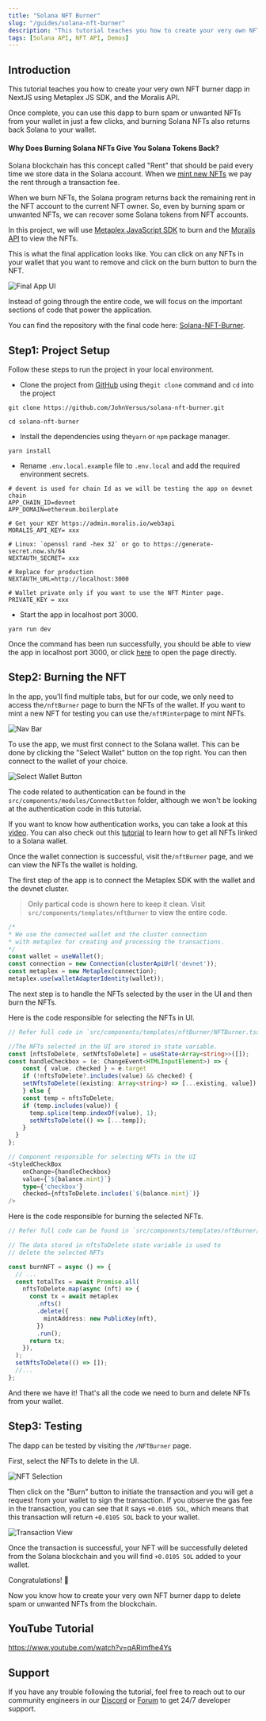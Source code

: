 ```yaml
---
title: "Solana NFT Burner"
slug: "/guides/solana-nft-burner"
description: "This tutorial teaches you how to create your very own NFT burner dapp in NextJS using Metaplex JS SDK, and the Moralis API."
tags: [Solana API, NFT API, Demos]
---
```

## Introduction

This tutorial teaches you how to create your very own NFT burner dapp in NextJS using Metaplex JS SDK, and the Moralis API.

Once complete, you can use this dapp to burn spam or unwanted NFTs from your wallet in just a few clicks, and burning Solana NFTs also returns back Solana to your wallet.

#### Why Does Burning Solana NFTs Give You Solana Tokens Back?

Solana blockchain has this concept called "Rent" that should be paid every time we store data in the Solana account. When we [mint new NFTs](/guides/solana-nft-minter) we pay the rent through a transaction fee. 

When we burn NFTs, the Solana program returns back the remaining rent in the NFT account to the current NFT owner. So, even by burning spam or unwanted NFTs, we can recover some Solana tokens from NFT accounts.  

In this project, we will use [Metaplex JavaScript SDK](https://github.com/metaplex-foundation/js) to burn and the [Moralis API](/web3-data-api/solana/how-to-get-native-solana-balance-by-wallet) to view the NFTs.

This is what the final application looks like. You can click on any NFTs in your wallet that you want to remove and click on the burn button to burn the NFT.

![Final App UI](/img/content/c37a205-image.webp)

Instead of going through the entire code, we will focus on the important sections of code that power the application. 

You can find the repository with the final code here: [Solana-NFT-Burner](https://github.com/JohnVersus/solana-nft-burner).

## Step1: Project Setup

Follow these steps to run the project in your local environment.

- Clone the project from [GitHub](https://github.com/JohnVersus/solana-nft-burner) using the`git clone` command and `cd` into the project

```shell
git clone https://github.com/JohnVersus/solana-nft-burner.git

cd solana-nft-burner
```



- Install the dependencies using the`yarn` or `npm` package manager.

```shell
yarn install
```



- Rename `.env.local.example` file to `.env.local` and add the required environment secrets.

```shell .env.local
# devent is used for chain Id as we will be testing the app on devnet chain
APP_CHAIN_ID=devnet
APP_DOMAIN=ethereum.boilerplate 

# Get your KEY https://admin.moralis.io/web3api
MORALIS_API_KEY= xxx

# Linux: `openssl rand -hex 32` or go to https://generate-secret.now.sh/64
NEXTAUTH_SECRET= xxx

# Replace for production
NEXTAUTH_URL=http://localhost:3000

# Wallet private only if you want to use the NFT Minter page.
PRIVATE_KEY = xxx
```



- Start the app in localhost port 3000.

```shell
yarn run dev
```



Once the command has been run successfully, you should be able to view the app in localhost port 3000, or click [here](http://localhost:3000) to open the page directly.

## Step2: Burning the NFT

In the app, you'll find multiple tabs, but for our code, we only need to access the`/nftBurner` page to burn the NFTs of the wallet. If you want to mint a new NFT for testing you can use the`/nftMinter`page to mint NFTs.

![Nav Bar](/img/content/8fd2c8f-image.webp)

To use the app, we must first connect to the Solana wallet. This can be done by clicking the "Select Wallet" button on the top right. You can then connect to the wallet of your choice. 

![Select Wallet Button](/img/content/5e9b822-image.webp)

The code related to authentication can be found in the `src/components/modules/ConnectButton` folder, although we won't be looking at the authentication code in this tutorial. 

If you want to know how authentication works, you can take a look at this [video](https://www.youtube.com/watch?v=0fuevxebv_E). You can also check out this [tutorial](/web3-data-api/solana/how-to-get-native-solana-balance-by-wallet) to learn how to get all NFTs linked to a Solana wallet. 

Once the wallet connection is successful, visit the`/nftBurner` page, and we can view the NFTs the wallet is holding. 

The first step of the app is to connect the Metaplex SDK with the wallet and the devnet cluster.

> Only partical code is shown here to keep it clean. Visit  `src/components/templates/nftBurner` to view the entire code.

```typescript NFTMinter.tsx
/* 
* We use the connected wallet and the cluster connection
* with metaplex for creating and processing the transactions.
*/
const wallet = useWallet();
const connection = new Connection(clusterApiUrl('devnet'));
const metaplex = new Metaplex(connection);
metaplex.use(walletAdapterIdentity(wallet));
```



The next step is to handle the NFTs selected by the user in the UI and then burn the NFTs. 

Here is the code responsible for selecting the NFTs in UI.

```typescript NFTBurner.tsx
// Refer full code in `src/components/templates/nftBurner/NFTBurner.tsx`

//The NFTs selected in the UI are stored in state variable.
const [nftsToDelete, setNftsToDelete] = useState<Array<string>>([]);
const handleCheckbox = (e: ChangeEvent<HTMLInputElement>) => {
    const { value, checked } = e.target
    if (!nftsToDelete?.includes(value) && checked) {
    setNftsToDelete((existing: Array<string>) => [...existing, value]);
    } else {
    const temp = nftsToDelete;
    if (temp.includes(value)) {
      temp.splice(temp.indexOf(value), 1);
      setNftsToDelete(() => [...temp]);
    }
  }
};

// Component responsible for selecting NFTs in the UI
<StyledCheckBox
	onChange={handleCheckbox}
	value={`${balance.mint}`}
	type={'checkbox'}
	checked={nftsToDelete.includes(`${balance.mint}`)}
/>

```



Here is the code responsible for burning the selected NFTs.

```typescript NFTBurner.tsx
// Refer full code can be found in `src/components/templates/nftBurner/NFTBurner.tsx`

// The data stored in nftsToDelete state variable is used to
// delete the selected NFTs

const burnNFT = async () => {
  // ...
  const totalTxs = await Promise.all(
    nftsToDelete.map(async (nft) => {
      const tx = await metaplex
        .nfts()
        .delete({
          mintAddress: new PublicKey(nft),
        })
        .run();
      return tx;
    }),
  );
  setNftsToDelete(() => []);
  //...
};
```



And there we have it! That's all the code we need to burn and delete NFTs from your wallet. 

## Step3: Testing

The dapp can be tested by visiting the `/NFTBurner` page. 

First, select the NFTs to delete in the UI.

![NFT Selection](/img/content/9caeb78-image.webp)

Then click on the "Burn" button to initiate the transaction and you will get a request from your wallet to sign the transaction. If you observe the gas fee in the transaction, you can see that it says `+0.0105 SOL`, which means that this transaction will return `+0.0105 SOL` back to your wallet.

![Transaction View](/img/content/c9948e2-image.webp)

Once the transaction is successful, your NFT will be successfully deleted from the Solana blockchain and you will find `+0.0105 SOL` added to your wallet.

Congratulations! 🥳 

Now you know how to create your very own NFT burner dapp to delete spam or unwanted NFTs from the blockchain.

## YouTube Tutorial

https://www.youtube.com/watch?v=qARimfhe4Ys

## Support

If you have any trouble following the tutorial, feel free to reach out to our community engineers in our [Discord](https://moralis.io/discord) or [Forum](https://forum.moralis.io) to get 24/7 developer support.